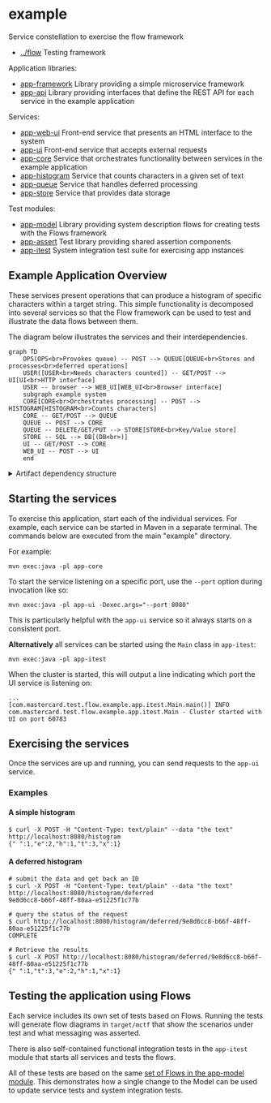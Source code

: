
<!-- title start -->

# example

Service constellation to exercise the flow framework



 * [../flow](https://github.com/Mastercard/flow) Testing framework

 Application libraries:
 
 * [app-framework](app-framework) Library providing a simple microservice framework
 * [app-api](app-api) Library providing interfaces that define the REST API for each service in the example application

Services:

 * [app-web-ui](app-web-ui) Front-end service that presents an HTML interface to the system
 * [app-ui](app-ui) Front-end service that accepts external requests
 * [app-core](app-core) Service that orchestrates functionality between services in the example application
 * [app-histogram](app-histogram) Service that counts characters in a given set of text
 * [app-queue](app-queue) Service that handles deferred processing
 * [app-store](app-store) Service that provides data storage

Test modules:

 * [app-model](app-model) Library providing system description flows for creating tests with the Flows framework
 * [app-assert](app-assert) Test library providing shared assertion components
 * [app-itest](app-itest) System integration test suite for exercising app instances

<!-- title end -->

## Example Application Overview

These services present operations that can produce a histogram of specific
characters within a target string. This simple functionality is decomposed
into several services so that the Flow framework can be used to test and illustrate
the data flows between them.

The diagram below illustrates the services and their interdependencies.

<!-- system_diagram_start -->

```mermaid
graph TD
    OPS(OPS<br>Provokes queue) -- POST --> QUEUE[QUEUE<br>Stores and processes<br>deferred operations]
    USER([USER<br>Needs characters counted]) -- GET/POST --> UI[UI<br>HTTP interface]
    USER -- browser --> WEB_UI[WEB_UI<br>Browser interface]
    subgraph example system
    CORE[CORE<br>Orchestrates processing] -- POST --> HISTOGRAM[HISTOGRAM<br>Counts characters]
    CORE -- GET/POST --> QUEUE
    QUEUE -- POST --> CORE
    QUEUE -- DELETE/GET/PUT --> STORE[STORE<br>Key/Value store]
    STORE -- SQL --> DB[(DB<br>)]
    UI -- GET/POST --> CORE
    WEB_UI -- POST --> UI
    end
```

<!-- system_diagram_end -->

<details>
<summary>Artifact dependency structure</summary>
    Solid lines are <code>compile</code>-scope dependencies, dotted are <code>test</code>-scope.

<!-- start_module_diagram:example -->

```mermaid
graph LR
  subgraph core
    builder[<a href='https://github.com/Mastercard/flow/tree/main/builder'>builder</a>]
    model[<a href='https://github.com/Mastercard/flow/tree/main/model'>model</a>]
  end
  subgraph message
    message-http[<a href='https://github.com/Mastercard/flow/tree/main/message/message-http'>message-http</a>]
    message-json[<a href='https://github.com/Mastercard/flow/tree/main/message/message-json'>message-json</a>]
    message-sql[<a href='https://github.com/Mastercard/flow/tree/main/message/message-sql'>message-sql</a>]
    message-text[<a href='https://github.com/Mastercard/flow/tree/main/message/message-text'>message-text</a>]
    message-web[<a href='https://github.com/Mastercard/flow/tree/main/message/message-web'>message-web</a>]
  end
  subgraph validation
    validation-junit5[<a href='https://github.com/Mastercard/flow/tree/main/validation/validation-junit5'>validation-junit5</a>]
    coppice[<a href='https://github.com/Mastercard/flow/tree/main/validation/coppice'>coppice</a>]
  end
  subgraph assert
    assert-junit5[<a href='https://github.com/Mastercard/flow/tree/main/assert/assert-junit5'>assert-junit5</a>]
    duct[<a href='https://github.com/Mastercard/flow/tree/main/report/duct'>duct</a>]
  end
  subgraph example
    app-api[<a href='https://github.com/Mastercard/flow/tree/main/example/app-api'>app-api</a>]
    app-assert[<a href='https://github.com/Mastercard/flow/tree/main/example/app-assert'>app-assert</a>]
    app-core[<a href='https://github.com/Mastercard/flow/tree/main/example/app-core'>app-core</a>]
    app-framework[<a href='https://github.com/Mastercard/flow/tree/main/example/app-framework'>app-framework</a>]
    app-histogram[<a href='https://github.com/Mastercard/flow/tree/main/example/app-histogram'>app-histogram</a>]
    app-itest[<a href='https://github.com/Mastercard/flow/tree/main/example/app-itest'>app-itest</a>]
    app-model[<a href='https://github.com/Mastercard/flow/tree/main/example/app-model'>app-model</a>]
    app-queue[<a href='https://github.com/Mastercard/flow/tree/main/example/app-queue'>app-queue</a>]
    app-store[<a href='https://github.com/Mastercard/flow/tree/main/example/app-store'>app-store</a>]
    app-ui[<a href='https://github.com/Mastercard/flow/tree/main/example/app-ui'>app-ui</a>]
    app-web-ui[<a href='https://github.com/Mastercard/flow/tree/main/example/app-web-ui'>app-web-ui</a>]
  end
  app-api --> app-web-ui
  app-api --> app-ui
  app-api --> app-core
  app-api --> app-histogram
  app-api --> app-queue
  app-api --> app-store
  app-api --> app-model
  app-assert -.-> app-web-ui
  app-assert -.-> app-ui
  app-assert -.-> app-core
  app-assert -.-> app-histogram
  app-assert -.-> app-queue
  app-assert -.-> app-store
  app-assert -.-> app-itest
  app-core --> app-itest
  app-framework --> app-api
  app-histogram --> app-itest
  app-model --> app-assert
  app-queue --> app-itest
  app-store --> app-itest
  app-ui --> app-itest
  app-web-ui --> app-itest
  assert-junit5 --> app-assert
  builder --> app-model
  coppice -.-> app-model
  duct --> app-assert
  message-http --> app-model
  message-json --> app-model
  message-sql --> app-model
  message-text --> app-model
  message-web --> app-model
  model --> app-model
  validation-junit5 -.-> app-model

  %% keeps subgraphs positioned correctly
  core ~~~ message
  message ~~~ validation
  validation ~~~ assert
```

<!-- end_module_diagram -->
</details>

## Starting the services

To exercise this application, start each of the individual services.
For example, each service can be started in Maven in a separate terminal.
The commands below are executed from the main "example" directory.

For example:

```shell
mvn exec:java -pl app-core
```

To start the service listening on a specific port, use
the `--port` option during invocation like so:

```shell
mvn exec:java -pl app-ui -Dexec.args="--port 8080"
```

This is particularly helpful with the `app-ui` service so it always
starts on a consistent port.

**Alternatively** all services can be started using the `Main` class
in `app-itest`:

```shell
mvn exec:java -pl app-itest
```

When the cluster is started, this will output a line indicating which
port the UI service is listening on:

```
...
[com.mastercard.test.flow.example.app.itest.Main.main()] INFO com.mastercard.test.flow.example.app.itest.Main - Cluster started with UI on port 60783
```


## Exercising the services

Once the services are up and running, you can send requests to the `app-ui` service.

### Examples

#### A simple histogram

```shell
$ curl -X POST -H "Content-Type: text/plain" --data "the text" http://localhost:8080/histogram
{" ":1,"e":2,"h":1,"t":3,"x":1}
```

#### A deferred histogram

```shell
# submit the data and get back an ID
$ curl -X POST -H "Content-Type: text/plain" --data "the text" http://localhost:8080/histogram/deferred
9e8d6cc8-b66f-48ff-80aa-e51225f1c77b

# query the status of the request
$ curl http://localhost:8080/histogram/deferred/9e8d6cc8-b66f-48ff-80aa-e51225f1c77b
COMPLETE

# Retrieve the results
$ curl -X POST http://localhost:8080/histogram/deferred/9e8d6cc8-b66f-48ff-80aa-e51225f1c77b
{" ":1,"t":3,"e":2,"h":1,"x":1}
```

## Testing the application using Flows

Each service includes its own set of tests based on Flows. Running the tests
will generate flow diagrams in `target/mctf` that show the scenarios under
test and what messaging was asserted.

There is also self-contained functional integration tests in the `app-itest`
module that starts all services and tests the flows.

All of these tests are based on the same 
[set of Flows in the app-model module](app-model).
This demonstrates how a single change to the Model can be used to update service
tests and system integration tests.
